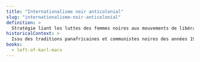 ```yaml
---
title: "Internationalisme noir anticolonial"
slug: "internationalisme-noir-anticolonial"
definition: >
  Stratégie liant les luttes des femmes noires aux mouvements de libération nationale et aux combats contre l’impérialisme mondial.
historicalContext: >
  Issu des traditions panafricaines et communistes noires des années 1940-50. Jones, entre Trinidad, les États-Unis et le Royaume-Uni, renouvelle cet héritage dans une perspective féministe marxiste.
books:
  - left-of-karl-marx
---
```

